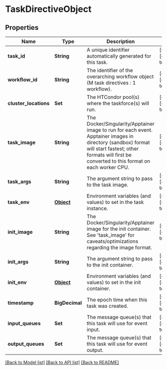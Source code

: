 # TaskDirectiveObject
## Properties

| Name | Type | Description | Notes |
|------------ | ------------- | ------------- | -------------|
| **task\_id** | **String** | A unique identifier automatically generated for this task. | [optional] [default to null] |
| **workflow\_id** | **String** | The identifier of the overarching workflow object (M task directives : 1 workflow). | [optional] [default to null] |
| **cluster\_locations** | **Set** | The HTCondor pool(s) where the taskforce(s) will run. | [optional] [default to null] |
| **task\_image** | **String** | The Docker/Singularity/Apptainer image to run for each event. Apptainer images in directory (sandbox) format will start fastest; other formats will first be converted to this format on each worker CPU. | [optional] [default to null] |
| **task\_args** | **String** | The argument string to pass to the task image. | [optional] [default to null] |
| **task\_env** | [**Object**](.md) | Environment variables (and values) to set in the task instance. | [optional] [default to null] |
| **init\_image** | **String** | The Docker/Singularity/Apptainer image for the init container. See &#39;task_image&#39; for caveats/optimizations regarding the image format. | [optional] [default to null] |
| **init\_args** | **String** | The argument string to pass to the init container. | [optional] [default to null] |
| **init\_env** | [**Object**](.md) | Environment variables (and values) to set in the init container. | [optional] [default to null] |
| **timestamp** | **BigDecimal** | The epoch time when this task was created. | [optional] [default to null] |
| **input\_queues** | **Set** | The message queue(s) that this task will use for event input. | [optional] [default to null] |
| **output\_queues** | **Set** | The message queue(s) that this task will use for event output. | [optional] [default to null] |

[[Back to Model list]](../README.md#documentation-for-models) [[Back to API list]](../README.md#documentation-for-api-endpoints) [[Back to README]](../README.md)

